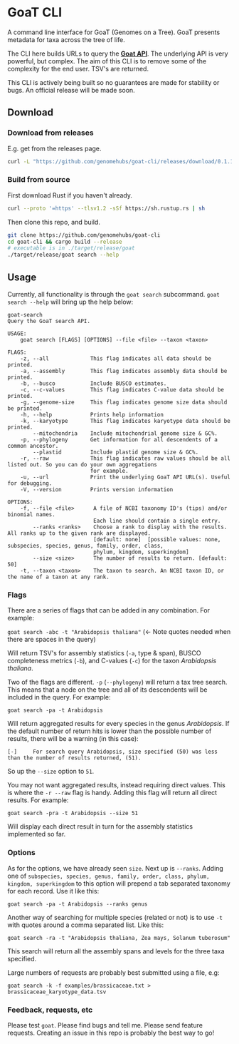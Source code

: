 # GoaT CLI

A command line interface for GoaT (Genomes on a Tree). GoaT presents metadata for taxa across the tree of life. 

The CLI here builds URLs to query the <b><a href="https://goat.genomehubs.org/api-docs/">Goat API</a></b>. The underlying API is very powerful, but complex. The aim of this CLI is to remove some of the complexity for the end user. TSV's are returned.

This CLI is actively being built so no guarantees are made for stability or bugs. An official release will be made soon.

## Download

### Download from releases

E.g. get from the releases page.

```bash
curl -L "https://github.com/genomehubs/goat-cli/releases/download/0.1.1/goat_mac_0.1.1" > goat && chmod +x goat
```

### Build from source

First download Rust if you haven't already.

```bash
curl --proto '=https' --tlsv1.2 -sSf https://sh.rustup.rs | sh
```

Then clone this repo, and build.

```bash
git clone https://github.com/genomehubs/goat-cli
cd goat-cli && cargo build --release
# executable is in ./target/release/goat
./target/release/goat search --help
```

## Usage

Currently, all functionality is through the `goat search` subcommand. `goat search --help` will bring up the help below:

```
goat-search 
Query the GoaT search API.

USAGE:
    goat search [FLAGS] [OPTIONS] --file <file> --taxon <taxon>

FLAGS:
    -z, --all             This flag indicates all data should be printed.
    -a, --assembly        This flag indicates assembly data should be printed.
    -b, --busco           Include BUSCO estimates.
    -c, --c-values        This flag indicates C-value data should be printed.
    -g, --genome-size     This flag indicates genome size data should be printed.
    -h, --help            Prints help information
    -k, --karyotype       This flag indicates karyotype data should be printed.
        --mitochondria    Include mitochondrial genome size & GC%.
    -p, --phylogeny       Get information for all descendents of a common ancestor.
        --plastid         Include plastid genome size & GC%.
    -r, --raw             This flag indicates raw values should be all listed out. So you can do your own aggregations
                          for example.
    -u, --url             Print the underlying GoaT API URL(s). Useful for debugging.
    -V, --version         Prints version information

OPTIONS:
    -f, --file <file>      A file of NCBI taxonomy ID's (tips) and/or binomial names.
                           Each line should contain a single entry.
        --ranks <ranks>    Choose a rank to display with the results. All ranks up to the given rank are displayed.
                           [default: none]  [possible values: none, subspecies, species, genus, family, order, class,
                           phylum, kingdom, superkingdom]
        --size <size>      The number of results to return. [default: 50]
    -t, --taxon <taxon>    The taxon to search. An NCBI taxon ID, or the name of a taxon at any rank.
```

### Flags

There are a series of flags that can be added in any combination. For example:

`goat search -abc -t "Arabidopsis thaliana"` (<- Note quotes needed when there are spaces in the query)

Will return TSV's for assembly statistics (`-a`, type & span), BUSCO completeness metrics (`-b`), and C-values (`-c`) for the taxon <i>Arabidopsis thaliana</i>.

Two of the flags are different. `-p` (`--phylogeny`) will return a tax tree search. This means that a node on the tree and all of its descendents will be included in the query. For example:

`goat search -pa -t Arabidopsis` 

Will return aggregated results for every species in the genus <i>Arabidopsis</i>. If the default number of return hits is lower than the possible number of results, there will be a warning (in this case):

`[-]     For search query Arabidopsis, size specified (50) was less than the number of results returned, (51).`

So up the `--size` option to `51`.

You may not want aggregated results, instead requiring direct values. This is where the `-r --raw` flag is handy. Adding this flag will return all direct results. For example:

`goat search -pra -t Arabidopsis --size 51` 

Will display each direct result in turn for the assembly statistics implemented so far.

### Options

As for the options, we have already seen `size`. Next up is `--ranks`. Adding one of `subspecies, species, genus, family, order, class, phylum, kingdom, superkingdom` to this option will prepend a tab separated taxonomy for each record. Use it like this:

`goat search -pa -t Arabidopsis --ranks genus` 

Another way of searching for multiple species (related or not) is to use `-t` with quotes around a comma separated list. Like this:

`goat search -ra -t "Arabidopsis thaliana, Zea mays, Solanum tuberosum"`

This search will return all the assembly spans and levels for the three taxa specified.

Large numbers of requests are probably best submitted using a file, e.g:

`goat search -k -f examples/brassicaceae.txt > brassicaceae_karyotype_data.tsv`

### Feedback, requests, etc

Please test `goat`. Please find bugs and tell me. Please send feature requests. Creating an issue in this repo is probably the best way to go!